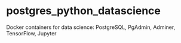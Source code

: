 # postgres_python_datascience
Docker containers for data science: PostgreSQL, PgAdmin, Adminer, TensorFlow, Jupyter
